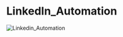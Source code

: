 # LinkedIn_Automation

<!-- ![LinkedIn Automation](https://user-images.githubusercontent.com/58224270/138584103-27639558-6aa2-4a7e-a34d-b99635f1bd4e.gif) -->


![Linkedin_Automation](https://user-images.githubusercontent.com/58224270/139059219-4c9ea834-c812-4abe-8e98-d019358de640.gif)
